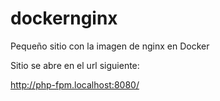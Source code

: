 # dockernginx
Pequeño sitio con la imagen de nginx en Docker

Sitio se abre en el url siguiente:

http://php-fpm.localhost:8080/

